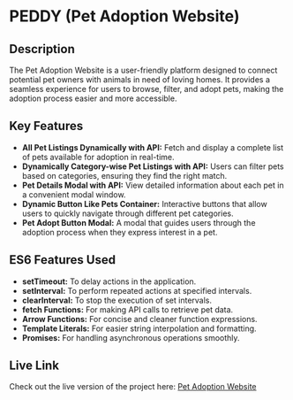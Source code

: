 
# PEDDY (Pet Adoption Website)

## Description
The Pet Adoption Website is a user-friendly platform designed to connect potential pet owners with animals in need of loving homes. It provides a seamless experience for users to browse, filter, and adopt pets, making the adoption process easier and more accessible.

## Key Features
- **All Pet Listings Dynamically with API:** Fetch and display a complete list of pets available for adoption in real-time.
- **Dynamically Category-wise Pet Listings with API:** Users can filter pets based on categories, ensuring they find the right match.
- **Pet Details Modal with API:** View detailed information about each pet in a convenient modal window.
- **Dynamic Button Like Pets Container:** Interactive buttons that allow users to quickly navigate through different pet categories.
- **Pet Adopt Button Modal:** A modal that guides users through the adoption process when they express interest in a pet.

## ES6 Features Used
- **setTimeout:** To delay actions in the application.
- **setInterval:** To perform repeated actions at specified intervals.
- **clearInterval:** To stop the execution of set intervals.
- **fetch Functions:** For making API calls to retrieve pet data.
- **Arrow Functions:** For concise and cleaner function expressions.
- **Template Literals:** For easier string interpolation and formatting.
- **Promises:** For handling asynchronous operations smoothly.

## Live Link
Check out the live version of the project here: [Pet Adoption Website](https://alabiranik-ph-assignment-06.surge.sh/)

